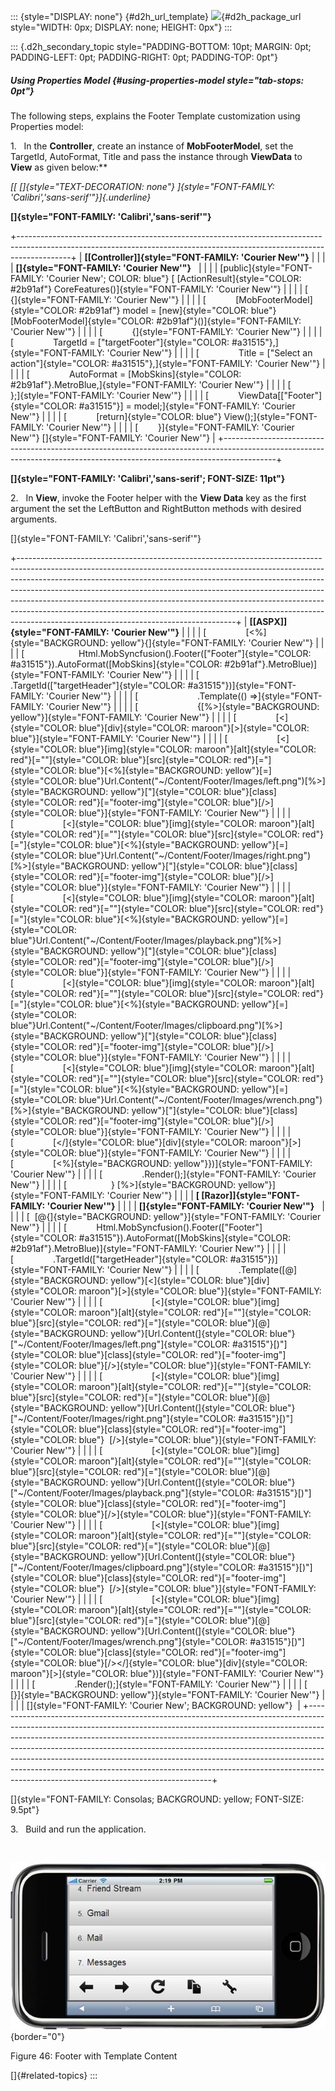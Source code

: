 ::: {style="DISPLAY: none"}
[](ms-xhelp:///?Id=d2h_url_template){#d2h_url_template} ![](!package_url!){#d2h_package_url style="WIDTH: 0px; DISPLAY: none; HEIGHT: 0px"}
:::

::: {.d2h_secondary_topic style="PADDING-BOTTOM: 10pt; MARGIN: 0pt; PADDING-LEFT: 0pt; PADDING-RIGHT: 0pt; PADDING-TOP: 0pt"}
##### Using Properties Model {#using-properties-model style="tab-stops: 0pt"}

The following steps, explains the Footer Template customization using Properties model:

1.   In the **Controller**, create an instance of **MobFooterModel**, set the TargetId, AutoFormat, Title and pass the instance through **ViewData** to **View** as given below:**

*[[ []{style="TEXT-DECORATION: none"} ]{style="FONT-FAMILY: 'Calibri','sans-serif'"}]{.underline}*  

**[]{style="FONT-FAMILY: 'Calibri','sans-serif'"}**  

+-------------------------------------------------------------------------------------------------------------------------------------------------------------------------+
| **[\[Controller\]]{style="FONT-FAMILY: 'Courier New'"}**                                                                                                                |
|                                                                                                                                                                         |
| **[]{style="FONT-FAMILY: 'Courier New'"}**                                                                                                                              |
|                                                                                                                                                                         |
| [public]{style="FONT-FAMILY: 'Courier New'; COLOR: blue"} [ [ActionResult]{style="COLOR: #2b91af"} CoreFeatures()]{style="FONT-FAMILY: 'Courier New'"}                  |
|                                                                                                                                                                         |
| [        {]{style="FONT-FAMILY: 'Courier New'"}                                                                                                                         |
|                                                                                                                                                                         |
| [            [MobFooterModel]{style="COLOR: #2b91af"} model = [new]{style="COLOR: blue"}[MobFooterModel]{style="COLOR: #2b91af"}()]{style="FONT-FAMILY: 'Courier New'"} |
|                                                                                                                                                                         |
| [            {]{style="FONT-FAMILY: 'Courier New'"}                                                                                                                     |
|                                                                                                                                                                         |
| [                TargetId = [\"targetFooter\"]{style="COLOR: #a31515"},]{style="FONT-FAMILY: 'Courier New'"}                                                            |
|                                                                                                                                                                         |
| [                Title = [\"Select an action\"]{style="COLOR: #a31515"},]{style="FONT-FAMILY: 'Courier New'"}                                                           |
|                                                                                                                                                                         |
| [                AutoFormat = [MobSkins]{style="COLOR: #2b91af"}.MetroBlue,]{style="FONT-FAMILY: 'Courier New'"}                                                        |
|                                                                                                                                                                         |
| [            };]{style="FONT-FAMILY: 'Courier New'"}                                                                                                                    |
|                                                                                                                                                                         |
| [            ViewData\[[\"Footer\"]{style="COLOR: #a31515"}\] = model;]{style="FONT-FAMILY: 'Courier New'"}                                                             |
|                                                                                                                                                                         |
| [            [return]{style="COLOR: blue"} View();]{style="FONT-FAMILY: 'Courier New'"}                                                                                 |
|                                                                                                                                                                         |
| [        }]{style="FONT-FAMILY: 'Courier New'"} []{style="FONT-FAMILY: 'Courier New'"}                                                                                  |
+-------------------------------------------------------------------------------------------------------------------------------------------------------------------------+

**[]{style="FONT-FAMILY: 'Calibri','sans-serif'; FONT-SIZE: 11pt"}**  

2.   In **View**, invoke the Footer helper with the **View Data** key as the first argument the set the LeftButton and RightButton methods with desired arguments.

[]{style="FONT-FAMILY: 'Calibri','sans-serif'"} 

+------------------------------------------------------------------------------------------------------------------------------------------------------------------------------------------------------------------------------------------------------------------------------------------------------------------------------------------------------------------------------------------------------------------------------------------------------------------------------------------------------------------------------------------+
| **[\[ASPX\]]{style="FONT-FAMILY: 'Courier New'"}**                                                                                                                                                                                                                                                                                                                                                                                                                                                                                       |
|                                                                                                                                                                                                                                                                                                                                                                                                                                                                                                                                          |
| [                [\<%]{style="BACKGROUND: yellow"}{]{style="FONT-FAMILY: 'Courier New'"}                                                                                                                                                                                                                                                                                                                                                                                                                                                 |
|                                                                                                                                                                                                                                                                                                                                                                                                                                                                                                                                          |
| [                      Html.MobSyncfusion().Footer([\"Footer\"]{style="COLOR: #a31515"}).AutoFormat([MobSkins]{style="COLOR: #2b91af"}.MetroBlue)]{style="FONT-FAMILY: 'Courier New'"}                                                                                                                                                                                                                                                                                                                                                   |
|                                                                                                                                                                                                                                                                                                                                                                                                                                                                                                                                          |
| [                        .TargetId([\"targetHeader\"]{style="COLOR: #a31515"})]{style="FONT-FAMILY: 'Courier New'"}                                                                                                                                                                                                                                                                                                                                                                                                                      |
|                                                                                                                                                                                                                                                                                                                                                                                                                                                                                                                                          |
| [                        .Template(() =\>]{style="FONT-FAMILY: 'Courier New'"}                                                                                                                                                                                                                                                                                                                                                                                                                                                           |
|                                                                                                                                                                                                                                                                                                                                                                                                                                                                                                                                          |
| [                        {[%\>]{style="BACKGROUND: yellow"}]{style="FONT-FAMILY: 'Courier New'"}                                                                                                                                                                                                                                                                                                                                                                                                                                         |
|                                                                                                                                                                                                                                                                                                                                                                                                                                                                                                                                          |
| [                [\<]{style="COLOR: blue"}[div]{style="COLOR: maroon"}[\>]{style="COLOR: blue"}]{style="FONT-FAMILY: 'Courier New'"}                                                                                                                                                                                                                                                                                                                                                                                                     |
|                                                                                                                                                                                                                                                                                                                                                                                                                                                                                                                                          |
| [                    [\<]{style="COLOR: blue"}[img]{style="COLOR: maroon"}[alt]{style="COLOR: red"}[=\"\"]{style="COLOR: blue"}[src]{style="COLOR: red"}[=\"]{style="COLOR: blue"}[\<%]{style="BACKGROUND: yellow"}[=]{style="COLOR: blue"}Url.Content(\"\~/Content/Footer/Images/left.png\")[%\>]{style="BACKGROUND: yellow"}[\"]{style="COLOR: blue"}[class]{style="COLOR: red"}[=\"footer-img\"]{style="COLOR: blue"}[/\>]{style="COLOR: blue"}]{style="FONT-FAMILY: 'Courier New'"}                                                  |
|                                                                                                                                                                                                                                                                                                                                                                                                                                                                                                                                          |
| [                    [\<]{style="COLOR: blue"}[img]{style="COLOR: maroon"}[alt]{style="COLOR: red"}[=\"\"]{style="COLOR: blue"}[src]{style="COLOR: red"}[=\"]{style="COLOR: blue"}[\<%]{style="BACKGROUND: yellow"}[=]{style="COLOR: blue"}Url.Content(\"\~/Content/Footer/Images/right.png\")[%\>]{style="BACKGROUND: yellow"}[\"]{style="COLOR: blue"}[class]{style="COLOR: red"}[=\"footer-img\"]{style="COLOR: blue"}[/\>]{style="COLOR: blue"}]{style="FONT-FAMILY: 'Courier New'"}                                                 |
|                                                                                                                                                                                                                                                                                                                                                                                                                                                                                                                                          |
| [                    [\<]{style="COLOR: blue"}[img]{style="COLOR: maroon"}[alt]{style="COLOR: red"}[=\"\"]{style="COLOR: blue"}[src]{style="COLOR: red"}[=\"]{style="COLOR: blue"}[\<%]{style="BACKGROUND: yellow"}[=]{style="COLOR: blue"}Url.Content(\"\~/Content/Footer/Images/playback.png\")[%\>]{style="BACKGROUND: yellow"}[\"]{style="COLOR: blue"}[class]{style="COLOR: red"}[=\"footer-img\"]{style="COLOR: blue"}[/\>]{style="COLOR: blue"}]{style="FONT-FAMILY: 'Courier New'"}                                              |
|                                                                                                                                                                                                                                                                                                                                                                                                                                                                                                                                          |
| [                    [\<]{style="COLOR: blue"}[img]{style="COLOR: maroon"}[alt]{style="COLOR: red"}[=\"\"]{style="COLOR: blue"}[src]{style="COLOR: red"}[=\"]{style="COLOR: blue"}[\<%]{style="BACKGROUND: yellow"}[=]{style="COLOR: blue"}Url.Content(\"\~/Content/Footer/Images/clipboard.png\")[%\>]{style="BACKGROUND: yellow"}[\"]{style="COLOR: blue"}[class]{style="COLOR: red"}[=\"footer-img\"]{style="COLOR: blue"}[/\>]{style="COLOR: blue"}]{style="FONT-FAMILY: 'Courier New'"}                                             |
|                                                                                                                                                                                                                                                                                                                                                                                                                                                                                                                                          |
| [                    [\<]{style="COLOR: blue"}[img]{style="COLOR: maroon"}[alt]{style="COLOR: red"}[=\"\"]{style="COLOR: blue"}[src]{style="COLOR: red"}[=\"]{style="COLOR: blue"}[\<%]{style="BACKGROUND: yellow"}[=]{style="COLOR: blue"}Url.Content(\"\~/Content/Footer/Images/wrench.png\")[%\>]{style="BACKGROUND: yellow"}[\"]{style="COLOR: blue"}[class]{style="COLOR: red"}[=\"footer-img\"]{style="COLOR: blue"}[/\>]{style="COLOR: blue"}]{style="FONT-FAMILY: 'Courier New'"}                                                |
|                                                                                                                                                                                                                                                                                                                                                                                                                                                                                                                                          |
| [                [\</]{style="COLOR: blue"}[div]{style="COLOR: maroon"}[\>]{style="COLOR: blue"}]{style="FONT-FAMILY: 'Courier New'"}                                                                                                                                                                                                                                                                                                                                                                                                    |
|                                                                                                                                                                                                                                                                                                                                                                                                                                                                                                                                          |
| [                [\<%]{style="BACKGROUND: yellow"}})]{style="FONT-FAMILY: 'Courier New'"}                                                                                                                                                                                                                                                                                                                                                                                                                                                |
|                                                                                                                                                                                                                                                                                                                                                                                                                                                                                                                                          |
| [                .Render();]{style="FONT-FAMILY: 'Courier New'"}                                                                                                                                                                                                                                                                                                                                                                                                                                                                         |
|                                                                                                                                                                                                                                                                                                                                                                                                                                                                                                                                          |
| [                  } [%\>]{style="BACKGROUND: yellow"}]{style="FONT-FAMILY: 'Courier New'"}                                                                                                                                                                                                                                                                                                                                                                                                                                              |
|                                                                                                                                                                                                                                                                                                                                                                                                                                                                                                                                          |
| **[ \[Razor\]]{style="FONT-FAMILY: 'Courier New'"}**                                                                                                                                                                                                                                                                                                                                                                                                                                                                                     |
|                                                                                                                                                                                                                                                                                                                                                                                                                                                                                                                                          |
| **[]{style="FONT-FAMILY: 'Courier New'"}**                                                                                                                                                                                                                                                                                                                                                                                                                                                                                               |
|                                                                                                                                                                                                                                                                                                                                                                                                                                                                                                                                          |
| [  [\@{]{style="BACKGROUND: yellow"}]{style="FONT-FAMILY: 'Courier New'"}                                                                                                                                                                                                                                                                                                                                                                                                                                                                |
|                                                                                                                                                                                                                                                                                                                                                                                                                                                                                                                                          |
| [            Html.MobSyncfusion().Footer([\"Footer\"]{style="COLOR: #a31515"}).AutoFormat([MobSkins]{style="COLOR: #2b91af"}.MetroBlue)]{style="FONT-FAMILY: 'Courier New'"}                                                                                                                                                                                                                                                                                                                                                             |
|                                                                                                                                                                                                                                                                                                                                                                                                                                                                                                                                          |
| [                .TargetId([\"targetHeader\"]{style="COLOR: #a31515"})]{style="FONT-FAMILY: 'Courier New'"}                                                                                                                                                                                                                                                                                                                                                                                                                              |
|                                                                                                                                                                                                                                                                                                                                                                                                                                                                                                                                          |
| [                .Template([@]{style="BACKGROUND: yellow"}[\<]{style="COLOR: blue"}[div]{style="COLOR: maroon"}[\>]{style="COLOR: blue"}]{style="FONT-FAMILY: 'Courier New'"}                                                                                                                                                                                                                                                                                                                                                            |
|                                                                                                                                                                                                                                                                                                                                                                                                                                                                                                                                          |
| [                    [\<]{style="COLOR: blue"}[img]{style="COLOR: maroon"}[alt]{style="COLOR: red"}[=\"\"]{style="COLOR: blue"}[src]{style="COLOR: red"}[=\"]{style="COLOR: blue"}[@]{style="BACKGROUND: yellow"}[Url.Content(]{style="COLOR: blue"}[\"\~/Content/Footer/Images/left.png\"]{style="COLOR: #a31515"}[)\"]{style="COLOR: blue"}[class]{style="COLOR: red"}[=\"footer-img\"]{style="COLOR: blue"}[/\>]{style="COLOR: blue"}]{style="FONT-FAMILY: 'Courier New'"}                                                            |
|                                                                                                                                                                                                                                                                                                                                                                                                                                                                                                                                          |
| [                    [\<]{style="COLOR: blue"}[img]{style="COLOR: maroon"}[alt]{style="COLOR: red"}[=\"\"]{style="COLOR: blue"}[src]{style="COLOR: red"}[=\"]{style="COLOR: blue"}[@]{style="BACKGROUND: yellow"}[Url.Content(]{style="COLOR: blue"}[\"\~/Content/Footer/Images/right.png\"]{style="COLOR: #a31515"}[)\"]{style="COLOR: blue"}[class]{style="COLOR: red"}[=\"footer-img\"]{style="COLOR: blue"}  [/\>]{style="COLOR: blue"}]{style="FONT-FAMILY: 'Courier New'"}                                                         |
|                                                                                                                                                                                                                                                                                                                                                                                                                                                                                                                                          |
| [                    [\<]{style="COLOR: blue"}[img]{style="COLOR: maroon"}[alt]{style="COLOR: red"}[=\"\"]{style="COLOR: blue"}[src]{style="COLOR: red"}[=\"]{style="COLOR: blue"}[@]{style="BACKGROUND: yellow"}[Url.Content(]{style="COLOR: blue"}[\"\~/Content/Footer/Images/playback.png\"]{style="COLOR: #a31515"}[)\"]{style="COLOR: blue"}[class]{style="COLOR: red"}[=\"footer-img\"]{style="COLOR: blue"}[/\>]{style="COLOR: blue"}]{style="FONT-FAMILY: 'Courier New'"}                                                        |
|                                                                                                                                                                                                                                                                                                                                                                                                                                                                                                                                          |
| [                    [\<]{style="COLOR: blue"}[img]{style="COLOR: maroon"}[alt]{style="COLOR: red"}[=\"\"]{style="COLOR: blue"}[src]{style="COLOR: red"}[=\"]{style="COLOR: blue"}[@]{style="BACKGROUND: yellow"}[Url.Content(]{style="COLOR: blue"}[\"\~/Content/Footer/Images/clipboard.png\"]{style="COLOR: #a31515"}[)\"]{style="COLOR: blue"}[class]{style="COLOR: red"}[=\"footer-img\"]{style="COLOR: blue"}  [/\>]{style="COLOR: blue"}]{style="FONT-FAMILY: 'Courier New'"}                                                     |
|                                                                                                                                                                                                                                                                                                                                                                                                                                                                                                                                          |
| [                    [\<]{style="COLOR: blue"}[img]{style="COLOR: maroon"}[alt]{style="COLOR: red"}[=\"\"]{style="COLOR: blue"}[src]{style="COLOR: red"}[=\"]{style="COLOR: blue"}[@]{style="BACKGROUND: yellow"}[Url.Content(]{style="COLOR: blue"}[\"\~/Content/Footer/Images/wrench.png\"]{style="COLOR: #a31515"}[)\"]{style="COLOR: blue"}[class]{style="COLOR: red"}[=\"footer-img\"]{style="COLOR: blue"}[/\>\</]{style="COLOR: blue"}[div]{style="COLOR: maroon"}[\>]{style="COLOR: blue"})]{style="FONT-FAMILY: 'Courier New'"} |
|                                                                                                                                                                                                                                                                                                                                                                                                                                                                                                                                          |
| [                .Render();]{style="FONT-FAMILY: 'Courier New'"}                                                                                                                                                                                                                                                                                                                                                                                                                                                                         |
|                                                                                                                                                                                                                                                                                                                                                                                                                                                                                                                                          |
| [        [}]{style="BACKGROUND: yellow"}]{style="FONT-FAMILY: 'Courier New'"}                                                                                                                                                                                                                                                                                                                                                                                                                                                            |
|                                                                                                                                                                                                                                                                                                                                                                                                                                                                                                                                          |
| []{style="FONT-FAMILY: 'Courier New'; BACKGROUND: yellow"}                                                                                                                                                                                                                                                                                                                                                                                                                                                                               |
+------------------------------------------------------------------------------------------------------------------------------------------------------------------------------------------------------------------------------------------------------------------------------------------------------------------------------------------------------------------------------------------------------------------------------------------------------------------------------------------------------------------------------------------+

[]{style="FONT-FAMILY: Consolas; BACKGROUND: yellow; FONT-SIZE: 9.5pt"} 

3.   Build and run the application.

 

![](ImagesExt/image103_120.jpg){border="0"}

Figure 46: Footer with Template Content

[]{#related-topics}
:::
